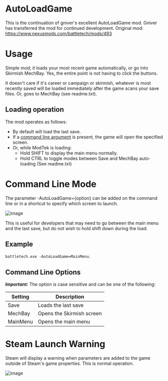 # AutoLoadGame

This is the continuation of gniver's excellent AutoLoadGame mod.  Gniver has transferred the mod for continued development.
Original mod:  https://www.nexusmods.com/battletech/mods/493

# Usage
Simple mod; it loads your most recent game automatically, or go into Skirmish MechBay.  Yes, the entire point is not having to click the buttons.  

It doesn't care if it's career or campaign or skirmish, whatever is most recently saved will be loaded immediately after the game scans your save files.  Or, goes to MechBay (see readme.txt).

## Loading operation
The mod operates as follows:

* By default will load the last save.
* If a [command line argument](#command-line-options) is present, the game will open the specified screen.
* Or, while ModTek is loading:
  * Hold SHIFT to display the main menu normally.
  * Hold CTRL to toggle modes between Save and MechBay auto-loading (See readme.txt)


# Command Line Mode
The parameter -AutoLoadGame={option} can be added on the command line or in a shortcut to specify which screen to launch.

![image](https://user-images.githubusercontent.com/54865934/169669728-c18673e4-5ba4-4ca1-9912-2ca3f4a98472.png)


This is useful for developers that may need to go between the main menu and the last save, but do not wish to hold shift down during the load.

## Example
``battletech.exe -AutoLoadGame=MainMenu``.


## Command Line Options
_**Important:**_ The option is case sensitive and can be one of the following:

|Setting|Description|
|--|--|
Save | Loads the last save
MechBay | Opens the Skirmish screen
MainMenu | Opens the main menu

# Steam Launch Warning
Steam will display a warning when parameters are added to the game outside of Steam's game properties.  This is normal operation.

![image](https://user-images.githubusercontent.com/54865934/169669819-0a7d0640-2774-41c9-acb9-c0e3ea5364c9.png)



